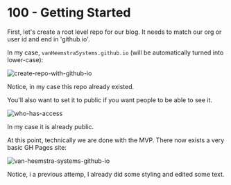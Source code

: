 # 100 - Getting Started

First, let's create a root level repo for our blog. It needs to match our org or user id and end in 'github.io'.

In my case, ```vanHeemstraSystems.github.io``` (will be automatically turned into lower-case):

![create-repo-with-github-io](https://user-images.githubusercontent.com/1499433/183773027-830497cd-0468-4a85-83b7-ba4787d8ad7b.png)

Notice, in my case this repo already existed.

You'll also want to set it to public if you want people to be able to see it.

![who-has-access](https://user-images.githubusercontent.com/1499433/183773774-8bbbd638-44d4-443f-a696-d65e26f06cf8.png)

In my case it is already public.

At this point, technically we are done with the MVP. There now exists a very basic GH Pages site:

![van-heemstra-systems-github-io](https://user-images.githubusercontent.com/1499433/183774236-a0604a1a-75bf-42c3-821e-be9139a124d7.png)

Notice, i a previous attemp, I already did some styling and edited some text.
